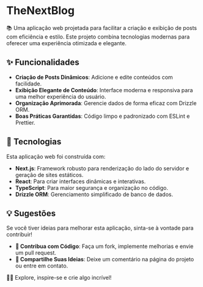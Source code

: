 # TheNextBlog
📚 Uma aplicação web projetada para facilitar a criação e exibição de posts com eficiência e estilo. Este projeto combina tecnologias modernas para oferecer uma experiência otimizada e elegante.

## ✨ Funcionalidades
- **Criação de Posts Dinâmicos**: Adicione e edite conteúdos com facilidade.
- **Exibição Elegante de Conteúdo**: Interface moderna e responsiva para uma melhor experiência do usuário.
- **Organização Aprimorada**: Gerencie dados de forma eficaz com Drizzle ORM.
- **Boas Práticas Garantidas**: Código limpo e padronizado com ESLint e Prettier.

## 🧱 Tecnologias
Esta aplicação web foi construída com:
- **Next.js**: Framework robusto para renderização do lado do servidor e geração de sites estáticos.
- **React**: Para criar interfaces dinâmicas e interativas.
- **TypeScript**: Para maior segurança e organização no código.
- **Drizzle ORM**: Gerenciamento simplificado de banco de dados.

## 💡 Sugestões
Se você tiver ideias para melhorar esta aplicação, sinta-se à vontade para contribuir!

- **🔧 Contribua com Código**: Faça um fork, implemente melhorias e envie um pull request.
- **💬 Compartilhe Suas Ideias**: Deixe um comentário na página do projeto ou entre em contato.

🚀✨ Explore, inspire-se e crie algo incrível!
